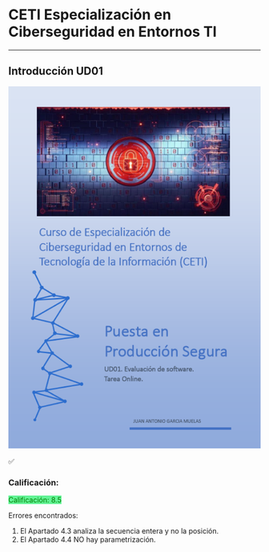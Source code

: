 # CETI Especialización en Ciberseguridad en Entornos TI
---
## Introducción UD01

![Puesta en Producción Segura](./Portada-PPS01.png "Introducción") 

✅<h3>Calificación: </h3><span style="color: green; background: #62f395;">Calificación: 8.5</span>
<p>Errores encontrados:</p>

1. El Apartado 4.3 analiza la secuencia entera y no la posición.
2. El Apartado 4.4 NO hay parametrización.